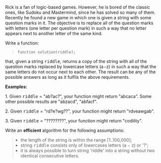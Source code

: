<div class="brinza-task-description">
<p>Rick is a fan of logic-based games. However, he is bored of the classic ones, like Sudoku and Mastermind, since he has solved so many of them. Recently he found a new game in which one is given a string with some question marks in it. The objective is to replace all of the question marks with letters (one letter per question mark) in such a way that no letter appears next to another letter of the same kind.</p>
<p>Write a function:</p>
<blockquote><p style="font-family: monospace; font-size: 9pt; display: block; white-space: pre-wrap"><tt>function solution(riddle);</tt></p></blockquote>
<p>that, given a string <tt style="white-space:pre-wrap">riddle</tt>, returns a copy of the string with all of the question marks replaced by lowercase letters (a−z) in such a way that the same letters do not occur next to each other. The result can be any of the possible answers as long as it fulfils the above requirements.</p>
<p><b><b>Examples:</b></b></p>
<p>1. Given <tt style="white-space:pre-wrap">riddle</tt> = "ab?ac?", your function might return "abcaca". Some other possible results are "abzacd", "abfacf".</p>
<p>2. Given <tt style="white-space:pre-wrap">riddle</tt> = "rd?e?wg??", your function might return "rdveawgab".</p>
<p>3. Given <tt style="white-space:pre-wrap">riddle</tt> = "????????", your function might return "codility".</p>
<p>Write an <b><b>efficient</b></b> algorithm for the following assumptions:</p>
<blockquote><ul style="margin: 10px;padding: 0px;"><li>the length of the string is within the range [1..100,000];</li>
<li>string <tt style="white-space:pre-wrap">riddle</tt> consists only of lowercases letters (a − z) or '?';</li>
<li>it is always possible to turn string 'riddle' into a string without two identical consecutive letters.</li>
</ul>
</blockquote></div> 
